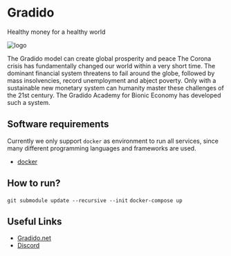# Gradido

Healthy money for a healthy world

![logo](https://gradido.net/wp-content/uploads/2020/07/gradido_logo_web.png)

The Gradido model can create global prosperity and peace
The Corona crisis has fundamentally changed our world within a very short time.
The dominant financial system threatens to fail around the globe, followed by mass insolvencies, record unemployment and abject poverty. Only with a sustainable new monetary system can humanity master these challenges of the 21st century. The Gradido Academy for Bionic Economy has developed such a system.

## Software requirements

Currently we only support `docker` as environment to run all services, since many different programming languages and frameworks are used.

- [docker](https://www.docker.com/)

## How to run?
`git submodule update --recursive --init`
`docker-compose up`

## Useful Links

- [Gradido.net](https://gradido.net/)
- [Discord](https://discord.gg/kA3zBAKQDC)